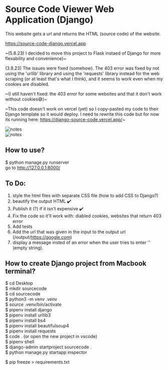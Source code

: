 # Source Code Viewer Web Application (Django)  
This website gets a url and returns the HTML (source code) of the website.   

https://source-code-django.vercel.app  

~(5.8.23) I decided to move this project to Flask instaed of Django for more flexability and convenience)~

(3.8.23) The issues were fixed (somehow). The 403 error was fixed by not using the 'urllib' library and using the 'requests' library instead for the web scraping (or at least that's what I think), and it seems to work even when my cookies are disabled.  

~(I still haven't fixed: the 403 error for some websites and that it don't work without cookies😅)~  
  
~This code doesn't work on vercel (yet) so I copy-pasted my code to their Django template so it would deploy. I need to rewrite this code but for now its running here:  https://django-source-code.vercel.app/~  

![notes](notes1.jpg)  
![notes](notes2.jpg)  

## How to use?
$ python manage.py runserver   
go to http://127.0.0.1:8000/ 

## To Do:
1. style the html files with separate CSS file (how to add CSS to Django?)
2. beautify the output HTML ✔️
3. Publish it (?) if it isn't expensive ✔️
4. Fix the code so it'll work with: diabled cookies, websites that return 403 error
6. Add tests
7. Add the url that was given in the input to the output url (/output/https://google.com)
8. display a message insted of an error when the user tries to enter '' (empty string).  

## How to create Django project from Macbook terminal?
$ cd Desktop  
$ mkdir sourcecode  
$ cd sourcecode  
$ python3 -m venv .venv  
$ source .venv/bin/activate  
$ pipenv install django  
$ pipenv install urllib3  
$ pipenv install bs4  
$ pipenv install beautifulsoup4  
$ pipenv install requests  
$ code . (or open the new project in vscode)  
$ pipenv shell  
$ django-admin startproject sourcecode .  
$ python manage.py startapp inspector    

$ pip freeze > requirements.txt  

<!-- 
## From https://github.com/codesandbox/codesandbox-template-django:
$ python -m venv .venv  
$ source .venv/bin/activate  

(.venv) $ pip install -r requirements.txt  
(.venv) $ python manage.py migrate  
(.venv) $ python manage.py createsuperuser  
(.venv) $ python manage.py runserver  
Load the site at http://127.0.0.1:8000  

$ pipenv install  
$ pipenv shell  
(.venv) $ python manage.py migrate  
(.venv) $ python manage.py createsuperuser  
(.venv) $ python manage.py runserver  
Load the site at http://127.0.0.1:8000   

$ python -m venv .venv  
$ pip install django  
$ pip install urllib3  

https://codinggear.blog/how-to-upload-django-project-to-github/?expand_article=1  
-->
